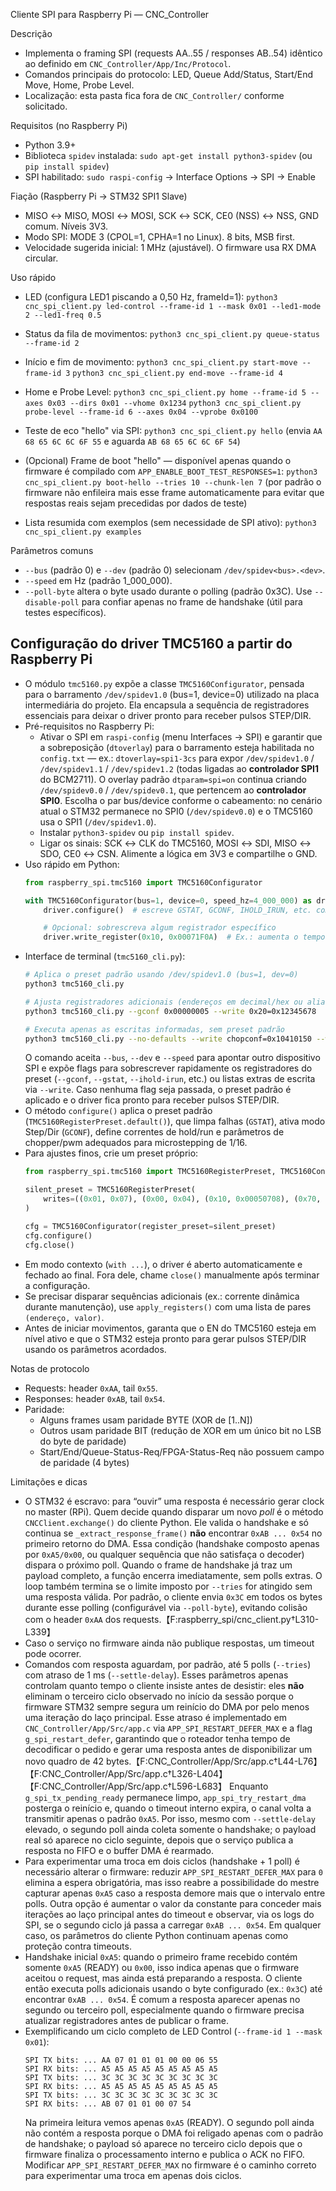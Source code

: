 Cliente SPI para Raspberry Pi — CNC_Controller

Descrição
- Implementa o framing SPI (requests AA..55 / responses AB..54) idêntico ao definido em `CNC_Controller/App/Inc/Protocol`.
- Comandos principais do protocolo: LED, Queue Add/Status, Start/End Move, Home, Probe Level.
- Localização: esta pasta fica fora de `CNC_Controller/` conforme solicitado.

Requisitos (no Raspberry Pi)
- Python 3.9+
- Biblioteca `spidev` instalada: `sudo apt-get install python3-spidev` (ou `pip install spidev`)
- SPI habilitado: `sudo raspi-config` → Interface Options → SPI → Enable

Fiação (Raspberry Pi → STM32 SPI1 Slave)
- MISO ↔ MISO, MOSI ↔ MOSI, SCK ↔ SCK, CE0 (NSS) ↔ NSS, GND comum. Níveis 3V3.
- Modo SPI: MODE 3 (CPOL=1, CPHA=1 no Linux). 8 bits, MSB first.
- Velocidade sugerida inicial: 1 MHz (ajustável). O firmware usa RX DMA circular.

Uso rápido
- LED (configura LED1 piscando a 0,50 Hz, frameId=1):
  `python3 cnc_spi_client.py led-control --frame-id 1 --mask 0x01 --led1-mode 2 --led1-freq 0.5`

- Status da fila de movimentos:
  `python3 cnc_spi_client.py queue-status --frame-id 2`

- Início e fim de movimento:
  `python3 cnc_spi_client.py start-move --frame-id 3`
  `python3 cnc_spi_client.py end-move --frame-id 4`

- Home e Probe Level:
  `python3 cnc_spi_client.py home --frame-id 5 --axes 0x03 --dirs 0x01 --vhome 0x1234`
  `python3 cnc_spi_client.py probe-level --frame-id 6 --axes 0x04 --vprobe 0x0100`

- Teste de eco "hello" via SPI:
  `python3 cnc_spi_client.py hello`
  (envia `AA 68 65 6C 6C 6F 55` e aguarda `AB 68 65 6C 6C 6F 54`)

- (Opcional) Frame de boot "hello" — disponível apenas quando o firmware é
  compilado com `APP_ENABLE_BOOT_TEST_RESPONSES=1`:
  `python3 cnc_spi_client.py boot-hello --tries 10 --chunk-len 7`
  (por padrão o firmware não enfileira mais esse frame automaticamente para
  evitar que respostas reais sejam precedidas por dados de teste)

- Lista resumida com exemplos (sem necessidade de SPI ativo):
  `python3 cnc_spi_client.py examples`

Parâmetros comuns
- `--bus` (padrão 0) e `--dev` (padrão 0) selecionam `/dev/spidev<bus>.<dev>`.
- `--speed` em Hz (padrão 1_000_000).
- `--poll-byte` altera o byte usado durante o polling (padrão 0x3C). Use `--disable-poll`
  para confiar apenas no frame de handshake (útil para testes específicos).

Configuração do driver TMC5160 a partir do Raspberry Pi
-------------------------------------------------------
- O módulo `tmc5160.py` expõe a classe `TMC5160Configurator`, pensada para o barramento
  `/dev/spidev1.0` (bus=1, device=0) utilizado na placa intermediária do projeto. Ela
  encapsula a sequência de registradores essenciais para deixar o driver pronto para
  receber pulsos STEP/DIR.
- Pré-requisitos no Raspberry Pi:
  - Ativar o SPI em `raspi-config` (menu Interfaces → SPI) e garantir que a sobreposição
    (`dtoverlay`) para o barramento esteja habilitada no `config.txt` — ex.: `dtoverlay=spi1-3cs`
    para expor `/dev/spidev1.0` / `/dev/spidev1.1` / `/dev/spidev1.2` (todas ligadas ao
    **controlador SPI1** do BCM2711). O overlay padrão `dtparam=spi=on` continua criando
    `/dev/spidev0.0` / `/dev/spidev0.1`, que pertencem ao **controlador SPI0**. Escolha
    o par bus/device conforme o cabeamento: no cenário atual o STM32 permanece no SPI0
    (`/dev/spidev0.0`) e o TMC5160 usa o SPI1 (`/dev/spidev1.0`).
  - Instalar `python3-spidev` ou `pip install spidev`.
  - Ligar os sinais: SCK ↔ CLK do TMC5160, MOSI ↔ SDI, MISO ↔ SDO, CE0 ↔ CSN. Alimente
    a lógica em 3V3 e compartilhe o GND.
- Uso rápido em Python:
  ```python
  from raspberry_spi.tmc5160 import TMC5160Configurator

  with TMC5160Configurator(bus=1, device=0, speed_hz=4_000_000) as driver:
      driver.configure()  # escreve GSTAT, GCONF, IHOLD_IRUN, etc. com o preset padrão

      # Opcional: sobrescreva algum registrador específico
      driver.write_register(0x10, 0x00071F0A)  # Ex.: aumenta o tempo de ramp down
  ```
- Interface de terminal (`tmc5160_cli.py`):
  ```bash
  # Aplica o preset padrão usando /dev/spidev1.0 (bus=1, dev=0)
  python3 tmc5160_cli.py

  # Ajusta registradores adicionais (endereços em decimal/hex ou aliases)
  python3 tmc5160_cli.py --gconf 0x00000005 --write 0x20=0x12345678

  # Executa apenas as escritas informadas, sem preset padrão
  python3 tmc5160_cli.py --no-defaults --write chopconf=0x10410150 --write pwmconf=0xC10D0024
  ```
  O comando aceita `--bus`, `--dev` e `--speed` para apontar outro dispositivo SPI
  e expõe flags para sobrescrever rapidamente os registradores do preset
  (`--gconf`, `--gstat`, `--ihold-irun`, etc.) ou listas extras de escrita via
  `--write`. Caso nenhuma flag seja passada, o preset padrão é aplicado e o driver
  fica pronto para receber pulsos STEP/DIR.
- O método `configure()` aplica o preset padrão (`TMC5160RegisterPreset.default()`), que
  limpa falhas (`GSTAT`), ativa modo Step/Dir (`GCONF`), define correntes de hold/run e
  parâmetros de chopper/pwm adequados para microstepping de 1/16.
- Para ajustes finos, crie um preset próprio:
  ```python
  from raspberry_spi.tmc5160 import TMC5160RegisterPreset, TMC5160Configurator

  silent_preset = TMC5160RegisterPreset(
      writes=((0x01, 0x07), (0x00, 0x04), (0x10, 0x00050708), (0x70, 0xC10D0010))
  )

  cfg = TMC5160Configurator(register_preset=silent_preset)
  cfg.configure()
  cfg.close()
  ```
- Em modo contexto (`with ...`), o driver é aberto automaticamente e fechado ao final.
  Fora dele, chame `close()` manualmente após terminar a configuração.
- Se precisar disparar sequências adicionais (ex.: corrente dinâmica durante manutenção),
  use `apply_registers()` com uma lista de pares `(endereço, valor)`.
- Antes de iniciar movimentos, garanta que o EN do TMC5160 esteja em nível ativo e que o
  STM32 esteja pronto para gerar pulsos STEP/DIR usando os parâmetros acordados.

Notas de protocolo
- Requests: header `0xAA`, tail `0x55`.
- Responses: header `0xAB`, tail `0x54`.
- Paridade:
  - Alguns frames usam paridade BYTE (XOR de [1..N])
  - Outros usam paridade BIT (redução de XOR em um único bit no LSB do byte de paridade)
  - Start/End/Queue-Status-Req/FPGA-Status-Req não possuem campo de paridade (4 bytes)

Limitações e dicas
- O STM32 é escravo: para “ouvir” uma resposta é necessário gerar clock no master (RPi).
  Quem decide quando disparar um novo *poll* é o método
  `CNCClient.exchange()` do cliente Python. Ele valida o handshake e só
  continua se `_extract_response_frame()` **não** encontrar `0xAB ... 0x54` no
  primeiro retorno do DMA. Essa condição (handshake composto apenas por
  `0xA5/0x00`, ou qualquer sequência que não satisfaça o decoder) dispara o
  próximo poll. Quando o frame de handshake já traz um payload completo, a
  função encerra imediatamente, sem polls extras. O loop também termina se o
  limite imposto por `--tries` for atingido sem uma resposta válida. Por padrão,
  o cliente envia `0x3C` em todos os bytes durante esse polling (configurável
  via `--poll-byte`), evitando colisão com o header `0xAA` dos requests.【F:raspberry_spi/cnc_client.py†L310-L339】
- Caso o serviço no firmware ainda não publique respostas, um timeout pode ocorrer.
- Comandos com resposta aguardam, por padrão, até 5 polls (`--tries`) com
  atraso de 1 ms (`--settle-delay`). Esses parâmetros apenas controlam quanto
  tempo o cliente insiste antes de desistir: eles **não** eliminam o terceiro
  ciclo observado no início da sessão porque o firmware STM32 sempre segura um
  reinício do DMA por pelo menos uma iteração do laço principal. Esse atraso é
  implementado em `CNC_Controller/App/Src/app.c` via `APP_SPI_RESTART_DEFER_MAX`
  e a flag `g_spi_restart_defer`, garantindo que o roteador tenha tempo de
  decodificar o pedido e gerar uma resposta antes de disponibilizar um novo
  quadro de 42 bytes.【F:CNC_Controller/App/Src/app.c†L44-L76】【F:CNC_Controller/App/Src/app.c†L326-L404】【F:CNC_Controller/App/Src/app.c†L596-L683】
  Enquanto `g_spi_tx_pending_ready` permanece limpo, `app_spi_try_restart_dma`
  posterga o reinício e, quando o timeout interno expira, o canal volta a
  transmitir apenas o padrão `0xA5`. Por isso, mesmo com `--settle-delay`
  elevado, o segundo poll ainda coleta somente o handshake; o payload real só
  aparece no ciclo seguinte, depois que o serviço publica a resposta no FIFO e
  o buffer DMA é rearmado.
- Para experimentar uma troca em dois ciclos (handshake + 1 poll) é necessário
  alterar o firmware: reduzir `APP_SPI_RESTART_DEFER_MAX` para `0` elimina a
  espera obrigatória, mas isso reabre a possibilidade do mestre capturar apenas
  `0xA5` caso a resposta demore mais que o intervalo entre polls. Outra opção é
  aumentar o valor da constante para conceder mais iterações ao laço principal
  antes do timeout e observar, via os logs do SPI, se o segundo ciclo já passa
  a carregar `0xAB ... 0x54`. Em qualquer caso, os parâmetros do cliente Python
  continuam apenas como proteção contra timeouts.
- Handshake inicial `0xA5`: quando o primeiro frame recebido contém somente `0xA5`
  (READY) ou `0x00`, isso indica apenas que o firmware aceitou o request, mas ainda está
  preparando a resposta. O cliente então executa polls adicionais usando o byte
  configurado (ex.: `0x3C`) até encontrar `0xAB ... 0x54`. É comum a resposta aparecer
  apenas no segundo ou terceiro poll, especialmente quando o firmware precisa atualizar
  registradores antes de publicar o frame.
- Exemplificando um ciclo completo de LED Control (`--frame-id 1 --mask 0x01`):
  ```
  SPI TX bits: ... AA 07 01 01 01 00 00 06 55
  SPI RX bits: ... A5 A5 A5 A5 A5 A5 A5 A5 A5
  SPI TX bits: ... 3C 3C 3C 3C 3C 3C 3C 3C 3C
  SPI RX bits: ... A5 A5 A5 A5 A5 A5 A5 A5 A5
  SPI TX bits: ... 3C 3C 3C 3C 3C 3C 3C 3C 3C
  SPI RX bits: ... AB 07 01 01 00 07 54
  ```
  Na primeira leitura vemos apenas `0xA5` (READY). O segundo poll ainda não contém a
  resposta porque o DMA foi religado apenas com o padrão de handshake; o payload só
  aparece no terceiro ciclo depois que o firmware finaliza o processamento interno e
  publica o ACK no FIFO. Modificar `APP_SPI_RESTART_DEFER_MAX` no firmware é o caminho
  correto para experimentar uma troca em apenas dois ciclos.

